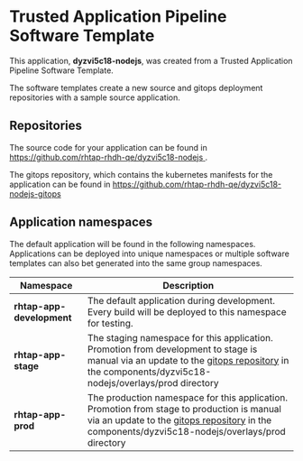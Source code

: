 # Trusted Application Pipeline Software Template

This application, **dyzvi5c18-nodejs**, was created from a Trusted Application Pipeline Software Template.

The software templates create a new source and gitops deployment repositories with a sample source application. 

## Repositories

The source code for your application can be found in [https://github.com/rhtap-rhdh-qe/dyzvi5c18-nodejs ](https://github.com/rhtap-rhdh-qe/dyzvi5c18-nodejs ).
 
The gitops repository, which contains the kubernetes manifests for the application can be found in 
[https://github.com/rhtap-rhdh-qe/dyzvi5c18-nodejs-gitops ](https://github.com/rhtap-rhdh-qe/dyzvi5c18-nodejs-gitops ) 

## Application namespaces 

The default application will be found in the following namespaces. Applications can be deployed into unique namespaces or multiple software templates can also bet generated into the same group namespaces.  

|  Namespace   |  Description   |  
| -------- | -------- |   
| **rhtap-app-development** | The default application during development. Every build will be deployed to this namespace for testing. | 
| **rhtap-app-stage** | The staging namespace for this application. Promotion from development to stage is manual via an update to the [gitops repository](https://github.com/rhtap-rhdh-qe/dyzvi5c18-nodejs-gitops ) in the components/dyzvi5c18-nodejs/overlays/prod directory |  
| **rhtap-app-prod** | The production namespace for this application. Promotion from stage to production is manual via an update to the [gitops repository](https://github.com/rhtap-rhdh-qe/dyzvi5c18-nodejs-gitops ) in the components/dyzvi5c18-nodejs/overlays/prod directory | 
